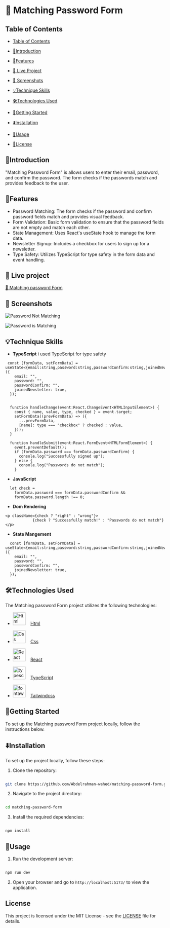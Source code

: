 
# 📝 Matching Password Form 



## Table of Contents

  

- [Table of Contents](#table-of-contents)

- [👋Introduction](#introduction)

- [🌟Features](#features)

- [🚀 Live Project](#-live-project)

- [📸 Screenshots](#-screenshots)

- [💡Technique Skills](#Technique-skills)

- [🛠️Technologies Used](#️technologies-used)

- [🏁Getting Started](#getting-started)

- [⬇️Installation](#️installation)

- [🔧Usage](#usage)

- [📄License](#license)

  

## 👋Introduction

  
"Matching Password Form" is allows users to enter their email, password, and confirm the password. The form checks if the passwords match and provides feedback to the user.


  

## 🌟Features

- Password Matching: The form checks if the password and confirm password fields match and provides visual feedback.
- Form Validation: Basic form validation to ensure that the password fields are not empty and match each other.
- State Management: Uses React's useState hook to manage the form data.
- Newsletter Signup: Includes a checkbox for users to sign up for a newsletter.
- Type Safety: Utilizes TypeScript for type safety in the form data and event handling.



## 🚀 Live project



[📝 Matching password Form ](https://matching-password-form.vercel.app)

  

## 📸 Screenshots

  

![**Password Not Matching**](./screenshots/1.png)

![**Password is Matching**](./screenshots/2.png)

## 💡Technique Skills

- **TypeScript**
i used TypeScript for type safety
```
 const [formData, setFormData] = useState<{email:string,password:string,passwordConfirm:string,joinedNewsletter:boolean}>({
    email: "",
    password: "",
    passwordConfirm: "",
    joinedNewsletter: true,
  });


  function handleChange(event:React.ChangeEvent<HTMLInputElement>) {
    const { name, value, type, checked } = event.target;
    setFormData((prevFormData) => ({
      ...prevFormData,
      [name]: type === "checkbox" ? checked : value,
    }));
  }

  function handleSubmit(event:React.FormEvent<HTMLFormElement>) {
    event.preventDefault();
    if (formData.password === formData.passwordConfirm) {
      console.log("Successfully signed up");
    } else {
      console.log("Passwords do not match");
    }
```
- **JavaScript**
```
  let check =
    formData.password === formData.passwordConfirm &&
    formData.password.length !== 0;

```
- **Dom Rendering**
```
<p className={check ? "right" : "wrong"}>
            {check ? "Successfully match!" : "Passwords do not match"}
</p>

```

- **State Mangement**
```
  const [formData, setFormData] = useState<{email:string,password:string,passwordConfirm:string,joinedNewsletter:boolean}>({
    email: "",
    password: "",
    passwordConfirm: "",
    joinedNewsletter: true,
  });

```

## 🛠️Technologies Used

  

The Matching password Form project utilizes the following technologies:

  

-  <img  src="https://icons.iconarchive.com/icons/cornmanthe3rd/plex/512/Other-html-5-icon.png"  alt="Html"  width="40"  height="40"/>  &nbsp;  &nbsp;[Html](https://html.com/)

-  <img  src="https://encrypted-tbn0.gstatic.com/images?q=tbn:ANd9GcT8iZ9fQBGw_J7-7PZ6Fm3xsszjQDJHocu3Zw&s"  alt="Css"  width="40"  height="40"/>  &nbsp;  &nbsp;[Css](https://www.w3.org/Style/CSS/Overview.en.html)

-  <img  src="https://raw.githubusercontent.com/devicons/devicon/master/icons/react/react-original-wordmark.svg"  alt="React"  width="40"  height="40"/>  &nbsp;  &nbsp;[React](https://reactjs.org/)

-  <img  src="https://raw.githubusercontent.com/devicons/devicon/master/icons/typescript/typescript-original.svg"  alt="typescript"  width="40"  height="40"/>  &nbsp;  &nbsp;[TypeScript](https://www.typescriptlang.org/)


-  <img  src="https://upload.wikimedia.org/wikipedia/commons/thumb/d/d5/Tailwind_CSS_Logo.svg/2560px-Tailwind_CSS_Logo.svg.png"  alt="fontawesome"  width="40"  height="40"/>  &nbsp;  &nbsp;[Tailwindcss](https://tailwindcss.com/)



## 🏁Getting Started

  

To set up the Matching password Form  project locally, follow the instructions below.

  

## ⬇️Installation

  

To set up the project locally, follow these steps:

  

1. Clone the repository:

  

```bash

git clone https://github.com/Abdelrahman-wahed/matching-password-form.git

```

  

2. Navigate to the project directory:

```bash

cd matching-password-form


```

  

3. Install the required dependencies:

  

```bash

npm install

```

  

## 🔧Usage

  

1. Run the development server:

  

```bash

npm run dev

```

  

2. Open your browser and go to `http://localhost:5173/` to view the application.

  

## License

  

This project is licensed under the MIT License - see the [LICENSE](LICENSE.md) file for details.
